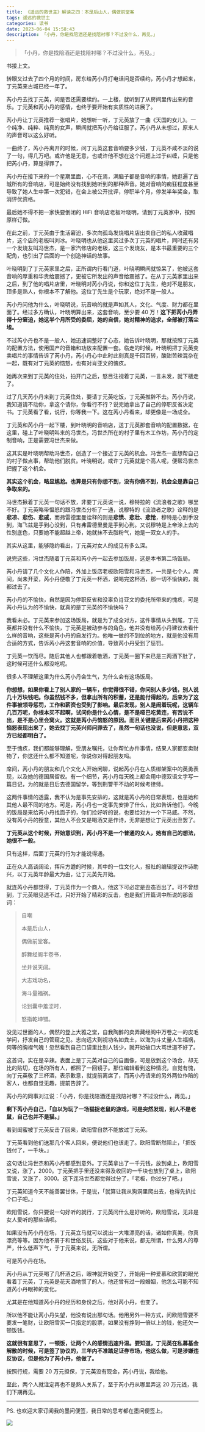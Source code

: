 ```yaml
---
title: 《遥远的救世主》解读之四：本是后山人，偶做前堂客
tags: 遥远的救世主
categories: 读书
date: 2023-06-04 15:58:43
description: 「小丹，你是找陪酒还是找陪衬哪？不过没什么，再见。」
---
```


> 「小丹，你是找陪酒还是找陪衬哪？不过没什么，再见。」

书接上文。

转眼又过去了四个月的时间，房东给芮小丹打电话问是否续约，芮小丹才想起来，丁元英来古城已经一年了。

芮小丹去找丁元英，问是否还需要续约。一上楼，就听到了从房间里传出来的音乐。丁元英和芮小丹的感情，也终于要开始有实质性的进展了。

芮小丹让丁元英推荐一张唱片，她想听一听，丁元英放了一曲《天国的女儿》。一个纯净、纯粹、纯真的女声，瞬间就把芮小丹给征服了。芮小丹从未想过，原来人的声音可以这么好听。

一曲终了，芮小丹离开的时候，问丁元英这套音响要多少钱，丁元英不咸不淡的说了一句，得几万吧。或许他是无意，也或许他不想在这个问题上过于纠缠，只是他把芮小丹，算是得罪了。

芮小丹在接下来的一个星期里面，心不在焉，满脑子都是音响的事情，她逛遍了古城所有的音响店，可是始终没有找到她听到的那种声音。她对音响的痴狂程度甚至导致了她人生中第一次犯错，在会上被公开批评，停职半个月，停发半年奖金，取消评优资格。

最后她不得不把一家快要倒闭的 HiFi 音响店老板叶晓明，请到丁元英家中，按照原样订做。

在此之前，丁元英由于生活窘迫，多次向孤岛发烧唱片店出卖自己的私人收藏唱片，这个店的老板叫刘冰。叶晓明也从他这里买过多次丁元英的唱片，同时还有另一个发烧友叫冯世杰，是一家汽修店的老板，这三个发烧友，是本书最重要的三个配角，也引出了后面的一个创造神话的故事。

叶晓明到了丁元英家里之后，正所谓内行看门道，叶晓明瞬间就惊呆了，他被这套音响的厚重和华贵给震撼了，更被它所发出的声音给震撼了。在从丁元英家里出来之后，到了他的唱片店里，叶晓明对芮小丹说，你和这位丁先生，绝对不是朋友，顶多是熟人，你根本不了解他。这位丁先生是个玩家，绝对不是一般人。

芮小丹问他为什么，叶晓明说，玩音响的就是声如其人，文化、气度、财力都在里面了。经过多方确认，叶晓明算出来，这套音响，至少要 40 万！**这下把芮小丹弄得十分窘迫，她这半个月所受的委屈，她的自信，她对精神的追求，全部被打落尘埃。**

不过芮小丹也不是一般人，她迅速调整好了心态，她告诉叶晓明，那就按照丁元英的配置方法，使用国产的音箱和功放来配置一套。临走的时候，叶晓明把丁元英变卖唱片的事情告诉了芮小丹，芮小丹心中此时此刻真是千回百转，酸甜苦辣混杂在一起，既有对丁元英的恼怒，也有对肖亚文的愧疚。

她再次来到丁元英的住处，拍开门之后，怒目注视着丁元英，一言未发，就下楼走了。

过了几天芮小丹来到丁元英住处，要请丁元英吃饭，丁元英推辞不去。芮小丹说，我知道请不动你，拿这个请你，你看行不行？说完她拿出了自己的停职反省决定书。丁元英看了看，说行，你等我一下。这在芮小丹看来，却更像是一场成全。

丁元英和芮小丹一起下楼，到叶晓明的音响店，送丁元英那套音响的配置数据，在这里，碰上了叶晓明叫来的冯世杰，冯世杰所在的村子里有木工作坊，芮小丹的定制音响，正是需要冯世杰来做。

这其实是叶晓明帮助冯世杰，创造了一个接近丁元英的机会。冯世杰一直想帮自己的村子做点事，帮助他们脱贫。叶晓明说，或许丁元英就是个高人呢，便帮冯世杰把握了这个机会。

**其实这个机会，略显尴尬。也算是只有你想不到，没有你做不到，机会全是靠自己争取来的。**

冯世杰揪着丁元英一句话不放，非要丁元英说一说，穆特拉的《流浪者之歌》哪里不好。丁元英略带愠怒的跟冯世杰分析了一通，说穆特的《流浪者之歌》诠释的是**悲凉、悲伤、悲戚**，而弗雷德里曼诠释的则是**悲愤、悲壮、悲怆**，穆特是心到手没到，海飞兹是手到心没到，只有弗雷德里曼是手到心到。又说穆特是上帝涂上去的性别底色，只要她不能超越上帝，她就抹不去脂粉气，她是一双女人的手。

其实从这里，能够隐约看出，丁元英对女人的成见有多么深。

说完这些，冯世杰随着丁元英和芮小丹一起去参加饭局，这是本书第二场饭局。

芮小丹请了几个文化人作陪，外加上饭店老板欧阳雪和冯世杰，一共是七个人。席间，尚未开菜，芮小丹便敬了丁元英一杯酒，说喝完这杯酒，那一切不愉快的，就都过去了。

芮小丹的不愉快，自然是因为停职反省和没辜负肖亚文的委托所带来的愧疚，可是芮小丹认为的不愉快，就真的是丁元英的不愉快吗？

我看未必。丁元英来参加这场饭局，就是为了成全对方，这件事情从头到尾，丁元英都并没有什么不愉快，丁元英是被动参与的角色，他并没有给芮小丹建议去看什么样的音响，这些是芮小丹的自发行为。他唯一做的不到位的地方，就是他没有用合适的方式，告诉芮小丹这套音响的价值，导致芮小丹受到了惩罚。

丁元英一饮而尽。随后其他人也都跟着敬酒，丁元英一圈下来已是三两酒下肚了，这时候可还什么都没吃呢。

很多人不理解这里为什么芮小丹会生气，为什么会有这场饭局。

**你想想，如果你看上了别人家的一辆车，你觉得很不错，你问别人多少钱，别人说几十万块钱吧。你虽然钱不多，但拿出所有的积蓄，还是能付得起的，后来为了这件事被领导惩罚，工作和薪资也受到了影响。最后发现，别人是闹着玩呢，这辆车几百万呢，你根本买不起啊，试问你是什么心情，是不是哑巴吃黄连，有苦说不出，是不是心里会窝火。这就是芮小丹恼怒的原因。而且关键是后来芮小丹把这种恼怒表现出来了，她去找丁元英兴师问罪去了，虽然一句话也没说，但是意思，双方已经都明白了。**

至于愧疚，我们都能够理解，受朋友嘱托，让你帮忙办件事情，结果人家都变卖财物了，你这还什么都不知道呢，你说你对得起朋友吗。

席间，芮小丹的朋友和几个文化人开始闲聊，说起芮小丹在人质绑架案中的英勇表现，以及她的德国居留权。有一个细节，芮小丹每天晚上都会用中德双语文字写一篇日记，为的就是日后去德国留学，等到刑警干不动的时候考律师。

这两件事情的透露，我不认为是事先安排的，这就是芮小丹的日常表现，也是她和其他人最不同的地方。可是，芮小丹也一定事先安排了什么，比如告诉他们，今晚的饭局是来给芮小丹找面子的，你们捡好听的说，也要给对方一个下马威。不然，没有芮小丹的授意，其他人不会又是喝酒又是作诗，无非是想让丁元英出丑罢了。

**丁元英从这个时候，开始意识到，芮小丹不是一个普通的女人，她有自己的想法，她很不一般。**

只有这样，后面丁元英的行为才能说得通。

正在众人高谈阔论，挥斥方遒的时候，其中的一位文化人，报社的编辑提议作诗助兴，以丁元英年龄最大为由，让丁元英先开始。

就连芮小丹都觉得，丁元英作为一个商人，他这下可必定是丑态百出了。可不曾想到，丁元英眼见逃不过，只好开始了精彩的反击，也是我们开篇词中所说的那首词：

> 自嘲
>
> 
>
> 本是后山人，
>
> 偶做前堂客。
>
> 醉舞经阁半卷书，
>
> 坐井说天阔。
>
> 
>
> 大志戏功名，
>
> 海斗量福祸。
>
> 论到囊中羞涩时，
>
> 怒指乾坤错。

没见过世面的人，偶然的登上大雅之堂，自我陶醉的卖弄藏经阁中万卷之一的皮毛学问，抒发自己的管窥之见。志向远大到视功名如粪土，以海为斗丈量人生福祸，何等的胸襟气魄！忽然看到自己口袋里比别人钱少，就开始破口大骂世道不好了。

这首词，实在是辛辣。表面上是丁元英对自己的自画像，可是放到这个场合，却无比的贴切，在场的所有人，都照了一回镜子。那位编辑看到这种情况，自觉有愧，向丁元英敬了三杯酒，表示歉意，就提前离席了，而芮小丹请来的另外两位作陪的客人，也都自觉无趣，提前告辞了。

芮小丹的同事刘江说：「小丹，你是找陪酒还是找陪衬哪？不过没什么，再见。」

**剩下芮小丹自己，「自以为玩了一场猫捉老鼠的游戏，可是突然发现，别人不是老鼠，自己也并不是猫。」**

看到闺蜜被丁元英反击了回来，欧阳雪自然不能放过丁元英。

丁元英看到他们送那几个客人回来，便说他们也该走了。欧阳雪断然阻止，「把饭钱付了，一千块。」

这句话让冯世杰和芮小丹都感到意外。丁元英拿出了一千元钱，放到桌上，欧阳雪又说，涨了，2000。丁元英把手里还没来得及收回的一千块也放到了桌上，欧阳雪说，又涨了，3000。这下连冯世杰都觉得过分了，「老板，你过分了吧。」

丁元英知道今天不能善罢甘休，于是说，「就算让我从狗洞里爬出去，也得先扒拉个口子吧。」

欧阳雪说，你只要说一句好听的就行，丁元英问什么是好听的，欧阳雪说，无非是女人爱听的那些话呗。

如果没有芮小丹在场，丁元英立马就可以说出一大堆漂亮的话，诸如你真美，你真漂亮等等。因为他不屑于和世俗反抗，这些对于他来说，都无所谓，什么男人的尊严，什么低声下气，于丁元英来说，无所谓。

可是芮小丹在场。

芮小丹从丁元英喝了几杯酒之后，眼神就开始变了，开始用一种爱慕和欣赏的眼光看着丁元英，丁元英是花天酒地惯了的人，他还曾有过一段婚姻，他怎么可能不知道芮小丹眼神的变化。

尤其是在他知道芮小丹的经历和身份之后，他对芮小丹，也变了。

所以他不能让芮小丹失望，他没有说出那句话。他用另外一种方式，问欧阳雪要不要发一笔财，让欧阳雪买一只指定的股票，如果没有挣到一倍以上的钱，他还欠一顿饭钱。

**这就很有意思了，一顿饭，让两个人的感情迅速升温。要知道，丁元英在私募基金解散的时候，可是签了协议的，三年内不准踏足证券市场，他这么做，可是涉嫌违反协议，但是他为了芮小丹，他做了。**

按照行规，需要 20 万元担保，丁元英没有现金，芮小丹说，我给他。

至此，两个人就注定再也不是熟人关系了，至于芮小丹从哪里弄这 20 万元钱，我们下期再见。

---

PS. 也欢迎大家订阅我的墨问便签，我日常的思考都在墨问便签上。

![](https://s3plus.meituan.net/v1/mss_f32142e8d47149129e9550e929704625/yzz-test-image/f4aa5527153b4e208147ee36016854cd)
